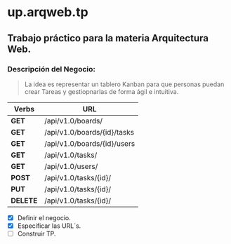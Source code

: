 # up.arqweb.tp
## Trabajo práctico para la materia Arquitectura Web.

### Descripción del Negocio:

>La idea es representar un tablero Kanban para que personas puedan crear Tareas y gestiopnarlas de forma ágil e intuitiva.

Verbs | URL
------|----
**GET** | /api/v1.0/boards/
**GET** | /api/v1.0/boards/{id}/tasks
**GET** | /api/v1.0/boards/{id}/users
**GET** | /api/v1.0/tasks/
**GET** | /api/v1.0/users/
**POST** | /api/v1.0/tasks/{id}/
**PUT** | /api/v1.0/tasks/{id}/
**DELETE** | /api/v1.0/tasks/{id}/

- [x] Definir el negocio.
- [x] Especificar las URL´s.
- [ ] Construir TP.
